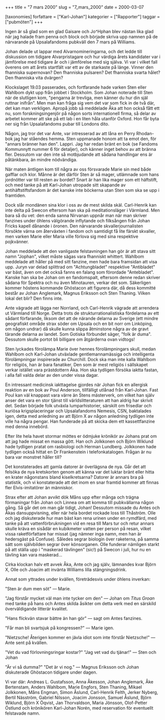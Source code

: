 +++
title = "7 mars 2000"
slug = "7_mars_2000"
date = 2000-03-07

[taxonomies]
forfattare = ["Karl-Johan"]
kategorier = ["Rapporter"]
taggar = ["pubmöten"]
+++

Ingen är så glad som en glad Gaisare och Jo^Hphan blev nästan lika glad när jag halade fram penna och block och började skriva upp namnen på de närvarande på Upsalafandoms pubkväll den 7 mars på Williams.

<!-- more -->

Johan delade ut lappar med Alvarnomineringarna, och det ledde till diskussion om tidigare Alvarpristagare och hur värdiga årets kandidater var i jämförelse med tidigare år och i jämförelse med sig själva. Vi var i vilket fall överens om att årets startfält var ett av de starkaste på länge. Vinner den fhanniska supernovan? Den fhanniska pulsaren? Det fhanniska svarta hålet? Den fhanniska vita dvärgen?

Klockslaget 19.03 passerades, och fortfarande hade varken Sten eller Wahlbom dykt upp från jobbet i Stockholm. Som Johan noterade till Sten när de slutligen kom, "pengarna är trevliga, men känner du hur din själ ruttnar inifrån". Men man kan fråga sig vem det var som fick in de två där, det kan man verkligen. Apropå jobb så meddelade Åka att hon också fått ett nu, som forskningsingenjör på någon sorts internationell firma, så delar av arbetet kommer att ske på ett lab i en liten håla utanför Oxford. Hon får byta ner sig från Upsalafandoms pubar till Londons dito.

Någon, jag tror det var Ante, var intresserad av att låna en Perry Rhodan-bok jag har ståendes hemma. Sten uppmanade honom att ta emot den, för "annars bränner han den". Lappri. Jag har redan bränt en bok (se Fandoms Kommunnytt nummer 6 för detaljer), och känner inget behov av att bränna fler. Dessutom var den inte så motbjudande att sådana handlingar ens är påtänkbara, än mindre nödvändiga.

När maten äntligen kom till några av oss försvarade Marie sin med både gafflar och klor. Månne är det därför Sten är så mager, utlämnade som hans jordnötter var till resten av bordet? Snart är han lika mager som ett häftstift, och med tanke på att Karl-Johan utropade sitt skapande av antihäftstiftsfandom är det kanske inte böckerna utan Sten som ska se upp i framtiden.

Dock slår mondänen sina klor i oss av de mest skilda skäl. Carl-Henrik kan inte delta på Swecon eftersom han ska på meditationsläger i Värmland. Men bara så du vet: den enda sanna Nirvanan uppnår man när man skriver fanzines under öhlens välgörande inflytande och filksången från Johan Fricks kapell dånande i öronen. Den närvarande skvallerjournalisten försökte värna om återväxten i fandom och samtidigt få lite färskt skvaller, men varken Marie eller Maria ville förlova sig med sina respektive pojkvänner.

Johan meddelade att den vanligaste felstavningen han gör är att stava sitt namn "Jophan", vilket måste sägas vara fhanniskt whittert. Wahlbom meddelade att håller på med sitt fanzine, men hade bara framsidan att visa upp. Juryn var delad splittrad om "Achtungbladet" respektive "Antibladet" var bäst, även om det också fanns en falang som förordade "Antebladet". Kanske han ska be Johan om en fandomspalt, eftersom denne redan skriver sådana för Spektra och nu även Minotauren, verkar det som. Säkerligen kommer höstens kommande Ghöstacon att figurera där, då dess kommitté består av Johan Anglemark, Magnus Eriksson och Sten Thaning. Vilken lokal det blir? Den finns inte.

Ante vägrade att lägga ner Norrland, och Carl-Henrik vägrade att arrendera ut Värmland till Norge. Detta trots de strukturrationalistiska fördelarna av ett sådant förfarande, liksom det att de närande delarna av Sverige (ett mindre geografiskt område strax söder om Upsala och en bit norr om Linköping, om någon undrar) då skulle kunna slippa åtminstone några av de gravt tärande delarna av landet. Som Gotiska förbundet säger, "folk är duma". Dessutom skulle portot bli billigare om åtgärderna ovan vidtogs!

Sten lyckades förolämpa Marie över hennes förolämpningars skull, medan Wahlbom och Karl-Johan utväxlade gentlemannamässiga och intelligenta förolämpningar inspirerade av Churchill. Dock ska man inte kalla Wahlbom för religiös, han är bara fanatiker. Den som är mest religiös i sällskapet verkar istället vara prästdottern Åka. Hon ska tydligen försöka iaktta fastan, i alla fall valda delar av den under vissa dagar.

En intressant medicinsk iakttagelse gjordes när Johan fick en allergisk reaktion av en bok av Poul Anderson, tillfälligt utlånad från Karl-Johan. Fast Poul kan väl knappast vara värre än Stens mästerverk, om vilket han själv anser det vara en stor tjänst till världslitteraturen att han aldrig har skrivit det. Sedan började folk utväxla lumparhistorier, särskilt om frisedlar och kuriösa krigsplaceringar och Upsalafandoms Nemesis, CSN, baktalades igen, detta med anledning av att Björn X av någon anledning tydligen inte ville ha några pengar. Han funderade på att skicka dem ett kassettfanzine med denna innebörd.

Efter lite hela havet stormar möttes er ödmjuke krönikör av Johans prat om att jag hade missat en massa gôtt. Han och Jolkkonen och Björn Wiklund hade tydligen pratat om rasbiologi och Herman Lundberg. Jolkkonen hade tydligen också hittat en Dr Frankenstein i telefonkatalogen. Frågan är nu bara var monstret håller till?

Det konstaterades att gamla datorer är överlägsna de nya. Går det att felsöka de nya kretskorten genom att känna var det luktar bränt eller hitta en krater någonstans bland kiselkretsarna? Datorer är annars bra på statistik, och vi konstaterade att det inom en snar framtid kommer att finnas fler Elvis-imitatörer än människor.

Strax efter att Johan avvikt dök Måns upp efter många och trägna förmaningar från Johan och Linnea om att komma till pubkvällarna någon gång. Så går det om man går tidigt, Johan! Dessutom missade du Antes och Åkas dansuppvisning, eller när hela bordet rockade loss till Thåström. Olle och jag diskuterade hur man bäst kan rena urinen under en rymdfärd, med tanke på att vattenförbrukningen vid en resa till Mars tur och retur annars skulle kräva en sisådär en kubikmeter vatten per person på resan, vilket vissa raketförfattare har missat (jag nämner inga namn, men han är hedersgäst på Confuse). Således segrar biologin över raketerna, på samma sätt som självbilden segrar över könsorganen. Olle funderar nämligen starkt på att ställa upp i "maskerad tävlingen" (sic!) på Swecon i juli, hur nu en tävling kan vara maskerad...

Cirka klockan halv ett avvek Åka, Ante och jag själv, lämnandes kvar Björn X, Olle och Joacim att invänta Williams lilla stängningsdrink.

Annat som yttrades under kvällen, företrädesvis under öhlens inverkan:

"Sten är dum men söt" — Marie.

"Jag förstår mycket väl man inte tycker om den" — Johan om <em>Titus Groan</em>
med tanke på hans och Antes skilda åsikter om detta verk med en särskild
överväldigande litterär kvalitet.

"Hans flickvän stavar bättre än han gör" — sagt om Antes fanzines.

"Får man bli svartsjuk på kongressen?" — Marie igen.

"Nietzsche! Återigen kommer en jävla idiot som inte förstår Nietzsche!" — Ante sent på kvällen.

"Vet du vad förlovningsringar kostar?" "Jag vet vad du tjänar!" — Sten och Johan

"Är vi så dumma?" "Det är vi nog." — Magnus Eriksson och Johan diskuterade Ghöstacon tidigare under dagen.

Vi var där: Andreas L. Gustafsson, Anna Åkesson, Johan Anglemark, Åke Bertenstam, Anders Wahlbom, Marie Engfors, Sten Thaning, Mikael Jolkkonen, Måns Engman, Simon Åslund, Carl-Henrik Felth, Jerker Nyberg, Bertil Näsström, Gabriel Nilsson, Joacim Jonsson, Samuel Åslund, Björn Wiklund, Björn X Öqvist, Jan Thorvaldson, Maria Jönsson, Olof-Petter Östlund och krönikören Karl-Johan Norén, med reservation för eventuellt felstavade namn.
